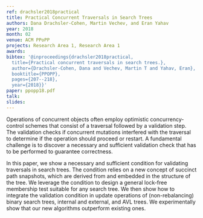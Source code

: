 ```yaml
---
ref: drachsler2018practical
title: Practical Concurrent Traversals in Search Trees
authors: Dana Drachsler-Cohen, Martin Vechev, and Eran Yahav
year: 2018
month: 02
venue: ACM PPoPP
projects: Research Area 1, Research Area 1
awards:
bibtex: '@inproceedings{drachsler2018practical,
  title={Practical concurrent traversals in search trees.},
  author={Drachsler-Cohen, Dana and Vechev, Martin T and Yahav, Eran},
  booktitle={PPOPP},
  pages={207--218},
  year={2018}}'
paper: ppopp18.pdf
talk: 
slides: 
---
```


Operations of concurrent objects often employ optimistic concurrency-control schemes that consist of a traversal followed by a validation step. The validation checks if concurrent mutations interfered with the traversal to determine if the operation should proceed or restart. A fundamental challenge is to discover a necessary and sufficient validation check that has to be performed to guarantee correctness.

In this paper, we show a necessary and sufficient condition for validating traversals in search trees. The condition relies on a new concept of succinct path snapshots, which are derived from and embedded in the structure of the tree. We leverage the condition to design a general lock-free membership test suitable for any search tree. We then show how to integrate the validation condition in update operations of (non-rebalancing) binary search trees, internal and external, and AVL trees. We experimentally show that our new algorithms outperform existing ones.

